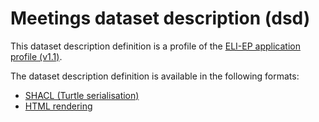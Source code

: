# Meetings dataset description (dsd)

This dataset description definition is a profile of the [ELI-EP application profile (v1.1)](https://europarl.github.io/eli-ep/1.1/).

The dataset description definition is available in the following formats:
- [SHACL (Turtle serialisation)](./eli-ep_meetings.shacl.ttl)
- [HTML rendering](https://europarl.github.io/eli-ep/dsd/meetings)
